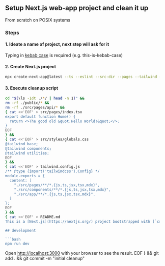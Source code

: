 ## Setup Next.js web-app project and clean it up
From scratch on POSIX systems

### Steps
#### 1. Ideate a name of project, next step will ask for it
Typing in [kebab case](https://en.wikipedia.org/wiki/Letter_case#Kebab_case) is required (e.g. this-is-kebab-case) 

#### 2. Create Next.js project
```zsh
npx create-next-app@latest --ts --eslint --src-dir --pages --tailwind --src-dir --import-alias "@/*"
```

#### 3. Execute cleanup script
```zsh
cd "$(\ls -1dt ./*/ | head -n 1)" &&
rm -rf ./public/* &&
rm -rf ./src/pages/api/* && 
{ cat <<'EOF' > src/pages/index.tsx
export default function Home() {
  return <>The good old &quot;Hello World!&quot;</>;
}
EOF
} &&
{ cat <<'EOF' > src/styles/globals.css
@tailwind base;
@tailwind components;
@tailwind utilities;
EOF
} &&
{ cat <<'EOF' > tailwind.config.js
/** @type {import('tailwindcss').Config} */
module.exports = {
  content: [
    "./src/pages/**/*.{js,ts,jsx,tsx,mdx}",
    "./src/components/**/*.{js,ts,jsx,tsx,mdx}",
    "./src/app/**/*.{js,ts,jsx,tsx,mdx}",
  ]
};
EOF
} &&
{ cat <<'EOF' > README.md
This is a [Next.js](https://nextjs.org/) project bootstrapped with [`create-next-app`](https://github.com/vercel/next.js/tree/canary/packages/create-next-app) and cleaned up by [setup-nextjs-00-pages-router.md]()

## development

```bash
npm run dev
```

Open [http://localhost:3000](http://localhost:3000) with your browser to see the result.
EOF
} &&
git add . && git commit -m "initial cleanup"
```